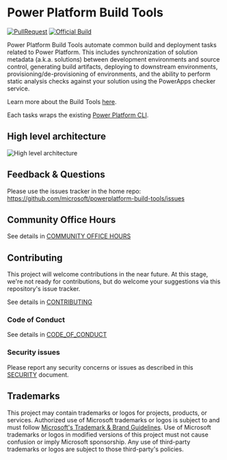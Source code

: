 # Power Platform Build Tools

[![PullRequest](https://github.com/microsoft/powerplatform-build-tools/actions/workflows/PullRequest.yml/badge.svg)](https://github.com/microsoft/powerplatform-build-tools/actions/workflows/PullRequest.yml)
[![Official Build](https://dev.azure.com/dynamicscrm/OneCRM/_apis/build/status%2FDPX-Tools%2Fpowerplatform-build-tools%20Official%20Build?branchName=main)](https://dev.azure.com/dynamicscrm/OneCRM/_build/latest?definitionId=15006&branchName=main)

Power Platform Build Tools automate common build and deployment tasks related to Power Platform.
This includes synchronization of solution metadata (a.k.a. solutions) between development environments and source control,
generating build artifacts, deploying to downstream environments, provisioning/de-provisioning of environments,
and the ability to perform static analysis checks against your solution using the PowerApps checker service.

Learn more about the Build Tools [here](https://aka.ms/buildtoolsdoc).

Each tasks wraps the existing [Power Platform CLI](https://aka.ms/PowerPlatformCLI).

## High level architecture

![High level architecture](docs/assets/images/architecture.png)

## Feedback & Questions

Please use the issues tracker in the home repo: <https://github.com/microsoft/powerplatform-build-tools/issues>

## Community Office Hours

See details in [COMMUNITY OFFICE HOURS](COMMUNITY.md)

## Contributing

This project will welcome contributions in the near future. At this stage, we're not ready for contributions,
but do welcome your suggestions via this repository's issue tracker.

See details in [CONTRIBUTING](CONTRIBUTING.md)

### Code of Conduct

See details in [CODE_OF_CONDUCT](CODE_OF_CONDUCT.md)

### Security issues

Please report any security concerns or issues as described in this [SECURITY](SECURITY.md) document.

## Trademarks

This project may contain trademarks or logos for projects, products, or services. Authorized use of Microsoft
trademarks or logos is subject to and must follow [Microsoft's Trademark & Brand Guidelines](https://www.microsoft.com/en-us/legal/intellectualproperty/trademarks/usage/general).
Use of Microsoft trademarks or logos in modified versions of this project
must not cause confusion or imply Microsoft sponsorship.
Any use of third-party trademarks or logos are subject to those third-party's policies.

